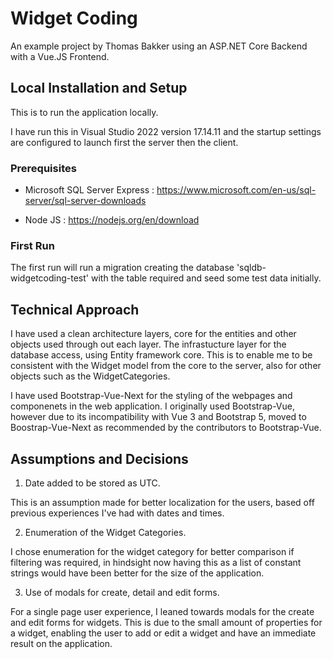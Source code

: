 # Widget Coding

An example project by Thomas Bakker using an ASP.NET Core Backend with a Vue.JS Frontend.

## Local Installation and Setup

This is to run the application locally.

I have run this in Visual Studio 2022 version 17.14.11 and the startup settings are configured to launch 
first the server then the client. 

### Prerequisites

- Microsoft SQL Server Express : https://www.microsoft.com/en-us/sql-server/sql-server-downloads

- Node JS : https://nodejs.org/en/download

### First Run

The first run will run a migration creating the database 'sqldb-widgetcoding-test' with the table required and seed
some test data initially. 

## Technical Approach

I have used a clean architecture layers, core for the entities and other objects used through out each layer. 
The infrastucture layer for the database access, using Entity framework core. This is to enable me to be consistent
with the Widget model 
from the core to the server, also for other objects such as the WidgetCategories. 

I have used Bootstrap-Vue-Next for the styling of the webpages and componenets in the web application. 
I originally used Bootstrap-Vue, however due to its incompatibility with Vue 3 and Bootstrap 5, moved to 
Boostrap-Vue-Next as recommended by the contributors to Bootstrap-Vue. 

## Assumptions and Decisions

1. Date added to be stored as UTC.

This is an assumption made for better localization for the users, based off previous experiences I've had with 
dates and times. 

2. Enumeration of the Widget Categories.

I chose enumeration for the widget category for better comparison if filtering was required, in hindsight now 
having this as a list of constant strings would have been better for the size of the application. 

3. Use of modals for create, detail and edit forms. 

For a single page user experience, I leaned towards modals for the create and edit forms for widgets. 
This is due to the small amount of properties for a widget, enabling the user to add or edit a widget and 
have an immediate result on the application. 
